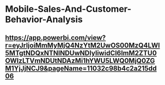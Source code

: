 # Mobile-Sales-And-Customer-Behavior-Analysis

## https://app.powerbi.com/view?r=eyJrIjoiMmMyMjQ4NzYtM2UwOS00MzQ4LWI5MTgtNDQxNTNlNDUwNDIyIiwidCI6ImM2ZTU0OWIzLTVmNDUtNDAzMi1hYWU5LWQ0MjQ0ZGM1YjJjNCJ9&pageName=11032c98b4c2a215dd06
